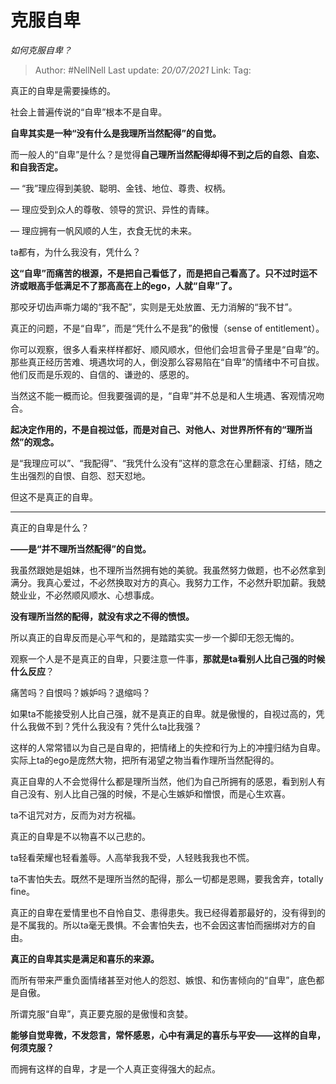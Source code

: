 # 克服自卑
*如何克服自卑？*

> Author: #NellNell 
> Last update: *20/07/2021* 
> Link:
> Tag:    

真正的自卑是需要操练的。

社会上普遍传说的“自卑”根本不是自卑。

**自卑其实是一种“没有什么是我理所当然配得”的自觉。**

而一般人的“自卑”是什么？是觉得**自己理所当然配得却得不到之后的自怨、自恋、和自我否定。**

— “我”理应得到美貌、聪明、金钱、地位、尊贵、权柄。

— 理应受到众人的尊敬、领导的赏识、异性的青睐。

— 理应拥有一帆风顺的人生，衣食无忧的未来。

ta都有，为什么我没有，凭什么？

**这“自卑”而痛苦的根源，不是把自己看低了，而是把自己看高了。只不过时运不济或眼高手低满足不了那高高在上的ego，人就“自卑”了。**

那咬牙切齿声嘶力竭的“我不配”，实则是无处放置、无力消解的“我不甘”。

真正的问题，不是“自卑”，而是“凭什么不是我”的傲慢（sense of entitlement）。

你可以观察，很多人看来样样都好、顺风顺水，但他们会坦言骨子里是“自卑”的。那些真正经历苦难、境遇坎坷的人，倒没那么容易陷在“自卑”的情绪中不可自拔。他们反而是乐观的、自信的、谦逊的、感恩的。

当然这不能一概而论。但我要强调的是，“自卑”并不总是和人生境遇、客观情况吻合。

**起决定作用的，不是自视过低，而是对自己、对他人、对世界所怀有的“理所当然”的观念。**

是“我理应可以”、“我配得”、“我凭什么没有”这样的意念在心里翻滚、打结，随之生出强烈的自恨、自怨、怼天怼地。

但这不是真正的自卑。

---

真正的自卑是什么？

**——是“并不理所当然配得”的自觉。**

我虽然跟她是姐妹，也不理所当然拥有她的美貌。我虽然努力做题，也不必然拿到满分。我真心爱过，不必然换取对方的真心。我努力工作，不必然升职加薪。我兢兢业业，不必然顺风顺水、心想事成。

**没有理所当然的配得，就没有求之不得的愤恨。**

所以真正的自卑反而是心平气和的，是踏踏实实一步一个脚印无怨无悔的。

观察一个人是不是真正的自卑，只要注意一件事，**那就是ta看别人比自己强的时候什么反应**？

痛苦吗？自恨吗？嫉妒吗？退缩吗？

如果ta不能接受别人比自己强，就不是真正的自卑。就是傲慢的，自视过高的，凭什么我做不到？凭什么我没有？凭什么ta比我强？

这样的人常常错以为自己是自卑的，把情绪上的失控和行为上的冲撞归结为自卑。实际上ta的ego是庞然大物，把所有渴望之物当看作理所当然配得的。

  

真正自卑的人不会觉得什么都是理所当然，他们为自己所拥有的感恩，看到别人有自己没有、别人比自己强的时候，不是心生嫉妒和憎恨，而是心生欢喜。

ta不诅咒对方，反而为对方祝福。

真正的自卑是不以物喜不以己悲的。

ta轻看荣耀也轻看羞辱。人高举我我不受，人轻贱我我也不慌。

ta不害怕失去。既然不是理所当然的配得，那么一切都是恩赐，要我舍弃，totally fine。

真正的自卑在爱情里也不自怜自艾、患得患失。我已经得着那最好的，没有得到的是不属我的。所以ta毫无畏惧。不会害怕失去，也不会因这害怕而捆绑对方的自由。

**真正的自卑其实是满足和喜乐的来源。**

而所有带来严重负面情绪甚至对他人的怨怼、嫉恨、和伤害倾向的“自卑”，底色都是自傲。

所谓克服“自卑”，真正要克服的是傲慢和贪婪。

**能够自觉卑微，不发怨言，常怀感恩，心中有满足的喜乐与平安——这样的自卑，何须克服？**

而拥有这样的自卑，才是一个人真正变得强大的起点。
